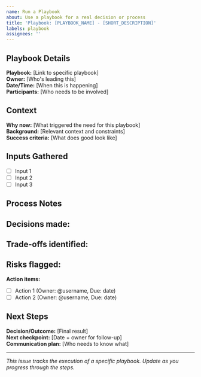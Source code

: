 ```yaml
---
name: Run a Playbook
about: Use a playbook for a real decision or process
title: 'Playbook: [PLAYBOOK_NAME] - [SHORT_DESCRIPTION]'
labels: playbook
assignees: ''
---
```


## Playbook Details
**Playbook:** [Link to specific playbook]  
**Owner:** [Who's leading this]  
**Date/Time:** [When this is happening]  
**Participants:** [Who needs to be involved]

## Context
**Why now:** [What triggered the need for this playbook]  
**Background:** [Relevant context and constraints]  
**Success criteria:** [What does good look like]

## Inputs Gathered
- [ ] Input 1
- [ ] Input 2 
- [ ] Input 3

## Process Notes
**Decisions made:**
- 

**Trade-offs identified:**
- 

**Risks flagged:**
- 

**Action items:**
- [ ] Action 1 (Owner: @username, Due: date)
- [ ] Action 2 (Owner: @username, Due: date)

## Next Steps
**Decision/Outcome:** [Final result]  
**Next checkpoint:** [Date + owner for follow-up]  
**Communication plan:** [Who needs to know what]

---
*This issue tracks the execution of a specific playbook. Update as you progress through the steps.*

